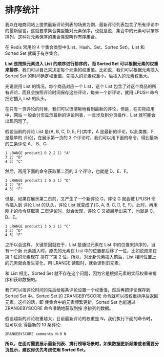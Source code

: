 # 排序统计

我以在电商网站上提供最新评论列表的场景为例，最新评论列表包含了所有评论中的最新留言，这就要求集合类型能对元素保序，也就是说，集合中的元素可以按序排列，这种对元素保序的集合类型叫作有序集合。

在 Redis 常用的 4 个集合类型中(List、Hash、Set、Sorted Set)，List 和 Sorted Set 就属于有序集合。

**List 是按照元素进入 List 的顺序进行排序的，而 Sorted Set 可以根据元素的权重来排序**，我们可以自己来决定每个元素的权重值。比如说，我们可以根据元素插入 Sorted Set 的时间确定权重值，先插入的元素权重小，后插入的元素权重大。

先说说用 List 的情况。每个商品对应一个 List，这个 List 包含了对这个商品的所有评论，而且会按照评论时间保存这些评论，每来一个新评论，就用 LPUSH 命令把它插入 List 的队头。

在只有一页评论的时候，我们可以很清晰地看到最新的评论，但是，在实际应用中，网站 一般会分页显示最新的评论列表，一旦涉及到分页操作，List 就可能会出现问题了。

假设当前的评论 List 是{A, B, C, D, E, F}(其中，A 是最新的评论，以此类推，F 是最早的 评论)，在展示第一页的 3 个评论时，我们可以用下面的命令，得到最新的三条评论 A、 B、C:

```shell
1 LRANGE product1 0 2 2 1) "A"
3 2) "B"
4 3) "C"
```

然后，再用下面的命令获取第二页的 3 个评论，也就是 D、E、F。

```shell
1 LRANGE product1 3 5 2 1) "D"
3 2) "E"
4 3) "F"
```

但是，如果在展示第二页前，又产生了一个新评论 G，评论 G 就会被 LPUSH 命令插入到 评论 List 的队头，评论 List 就变成了{G, A, B, C, D, E, F}。此时，再用刚才的命令获取第 二页评论时，就会发现，评论 C 又被展示出来了，也就是 C、D、E。

```shell
1 LRANGE product1 3 5 2 1) "C"
3 2) "D"
4 3) "E"
```

之所以会这样，关键原因就在于，List 是通过元素在 List 中的位置来排序的，当有一个新 元素插入时，原先的元素在 List 中的位置都后移了一位，比如说原来在第 1 位的元素现在 排在了第 2 位。所以，对比新元素插入前后，List 相同位置上的元素就会发生变化，用 LRANGE 读取时，就会读到旧元素。

和 List 相比，Sorted Set 就不存在这个问题，因为它是根据元素的实际权重来排序和获取数据的。

我们可以按评论时间的先后给每条评论设置一个权重值，然后再把评论保存到 Sorted Set 中。Sorted Set 的 ZRANGEBYSCORE 命令就可以按权重排序后返回元素。这样的话，即 使集合中的元素频繁更新，Sorted Set 也能通过 ZRANGEBYSCORE 命令准确地获取到按 序排列的数据。

假设越新的评论权重越大，目前最新评论的权重是 N，我们执行下面的命令时，就可以获 得最新的 10 条评论:

```shell
ZRANGEBYSCORE comments N-9 N
```

**所以，在面对需要展示最新列表、排行榜等场景时，如果数据更新频繁或者需要分页显示，建议你优先考虑使用 Sorted Set。**



















